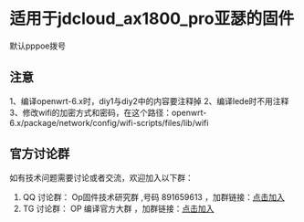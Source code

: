 # 适用于jdcloud_ax1800_pro亚瑟的固件
默认pppoe拨号

## 注意

1、编译openwrt-6.x时，diy1与diy2中的内容要注释掉
2、编译lede时不用注释
3、修改wifi的加密方式和密码，在这个路径：openwrt-6.x/package/network/config/wifi-scripts/files/lib/wifi

## 官方讨论群

如有技术问题需要讨论或者交流，欢迎加入以下群：

1. QQ 讨论群： Op固件技术研究群 ,号码 891659613 ，加群链接：[点击加入](https://jq.qq.com/?_wv=1027&k=XL8SK5aC "Op固件技术研究群")
2. TG 讨论群： OP 编译官方大群 ，加群链接：[点击加入](https://t.me/JhKgAA6Hx1 "OP 编译官方大群")
